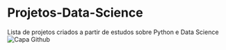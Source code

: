 # Projetos-Data-Science
Lista de projetos criados a partir de estudos sobre Python e Data Science
![Capa Github](https://github.com/ogait07/Projetos-Data-Science/assets/120313590/5c199030-5675-4459-b0f9-fd25e48d71f4)
